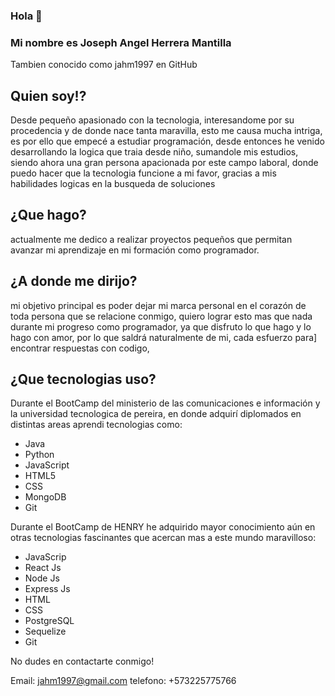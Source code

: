 ### Hola 👋
### Mi nombre es Joseph Angel Herrera Mantilla

Tambien conocido como jahm1997 en GitHub

## Quien soy!?

Desde pequeño apasionado con la tecnologia, interesandome por su procedencia y de donde nace tanta maravilla, esto me causa mucha intriga, es por ello que empecé a estudiar programación, desde entonces he venido desarrollando la logica que traia desde niño, sumandole mis estudios, siendo ahora una gran persona apacionada por este campo laboral, donde puedo hacer que la tecnologia funcione a mi favor, gracias a mis habilidades logicas en la busqueda de soluciones


## ¿Que hago?

actualmente me dedico a realizar proyectos pequeños que permitan avanzar mi aprendizaje en mi formación como programador.


## ¿A donde me dirijo?

mi objetivo principal es poder dejar mi marca personal en el corazón de toda persona que se relacione conmigo, quiero lograr esto mas que nada
durante mi progreso como programador, ya que disfruto lo que hago y lo hago con amor, por lo que saldrá naturalmente de mi, cada esfuerzo para]
encontrar respuestas con codigo, 


## ¿Que tecnologias uso?

Durante el BootCamp del ministerio de las comunicaciones e información y la universidad tecnologica de pereira, en donde adquirí diplomados en distintas areas aprendi tecnologias como:

* Java
* Python
* JavaScript
* HTML5
* CSS
* MongoDB
* Git

Durante el BootCamp de HENRY he adquirido mayor conocimiento aún en otras tecnologias fascinantes que acercan mas a este mundo maravilloso:

* JavaScrip
* React Js
* Node Js
* Express Js
* HTML
* CSS
* PostgreSQL
* Sequelize
* Git 


No dudes en contactarte conmigo!


Email: jahm1997@gmail.com
telefono: +573225775766



<!--
**jahm1997/jahm1997** is a ✨ _special_ ✨ repository because its `README.md` (this file) appears on your GitHub profile.

Here are some ideas to get you started:

- 🔭 I’m currently working on ...
- 🌱 I’m currently learning ...
- 👯 I’m looking to collaborate on ...
- 🤔 I’m looking for help with ...
- 💬 Ask me about ...
- 📫 How to reach me: ...
- 😄 Pronouns: ...
- ⚡ Fun fact: ...
-->
